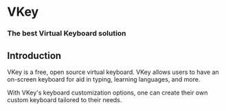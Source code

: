 # VKey
### The best Virtual Keyboard solution


## Introduction
VKey is a free, open source virtual keyboard. VKey allows users to have an
on-screen keyboard for aid in typing, learning languages, and more.


With VKey's keyboard customization options, one can create their own custom
keyboard tailored to their needs.
